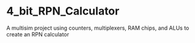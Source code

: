 # 4_bit_RPN_Calculator
 A multisim project using counters, multiplexers, RAM chips, and ALUs to create an RPN calculator
